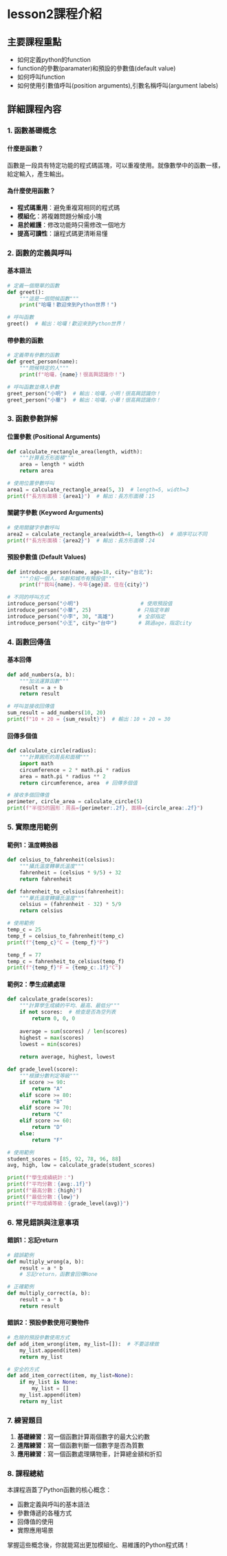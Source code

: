 # lesson2課程介紹

## 主要課程重點
- 如何定義python的function
- function的參數(paramater)和預設的參數值(default value)
- 如何呼叫function
- 如何使用引數值呼叫(position arguments),引數名稱呼叫(argument labels)

## 詳細課程內容

### 1. 函數基礎概念

#### 什麼是函數？
函數是一段具有特定功能的程式碼區塊，可以重複使用。就像數學中的函數一樣，給定輸入，產生輸出。

#### 為什麼使用函數？
- **程式碼重用**：避免重複寫相同的程式碼
- **模組化**：將複雜問題分解成小塊
- **易於維護**：修改功能時只需修改一個地方
- **提高可讀性**：讓程式碼更清晰易懂

### 2. 函數的定義與呼叫

#### 基本語法
```python
# 定義一個簡單的函數
def greet():
    """這是一個問候函數"""
    print("哈囉！歡迎來到Python世界！")

# 呼叫函數
greet()  # 輸出：哈囉！歡迎來到Python世界！
```

#### 帶參數的函數
```python
# 定義帶有參數的函數
def greet_person(name):
    """問候特定的人"""
    print(f"哈囉，{name}！很高興認識你！")

# 呼叫函數並傳入參數
greet_person("小明")  # 輸出：哈囉，小明！很高興認識你！
greet_person("小華")  # 輸出：哈囉，小華！很高興認識你！
```

### 3. 函數參數詳解

#### 位置參數 (Positional Arguments)
```python
def calculate_rectangle_area(length, width):
    """計算長方形面積"""
    area = length * width
    return area

# 使用位置參數呼叫
area1 = calculate_rectangle_area(5, 3)  # length=5, width=3
print(f"長方形面積：{area1}")  # 輸出：長方形面積：15
```

#### 關鍵字參數 (Keyword Arguments)
```python
# 使用關鍵字參數呼叫
area2 = calculate_rectangle_area(width=4, length=6)  # 順序可以不同
print(f"長方形面積：{area2}")  # 輸出：長方形面積：24
```

#### 預設參數值 (Default Values)
```python
def introduce_person(name, age=18, city="台北"):
    """介紹一個人，年齡和城市有預設值"""
    print(f"我叫{name}，今年{age}歲，住在{city}")

# 不同的呼叫方式
introduce_person("小明")                    # 使用預設值
introduce_person("小華", 25)               # 只指定年齡
introduce_person("小李", 30, "高雄")        # 全部指定
introduce_person("小王", city="台中")       # 跳過age，指定city
```

### 4. 函數回傳值

#### 基本回傳
```python
def add_numbers(a, b):
    """加法運算函數"""
    result = a + b
    return result

# 呼叫並接收回傳值
sum_result = add_numbers(10, 20)
print(f"10 + 20 = {sum_result}")  # 輸出：10 + 20 = 30
```

#### 回傳多個值
```python
def calculate_circle(radius):
    """計算圓形的周長和面積"""
    import math
    circumference = 2 * math.pi * radius
    area = math.pi * radius ** 2
    return circumference, area  # 回傳多個值

# 接收多個回傳值
perimeter, circle_area = calculate_circle(5)
print(f"半徑5的圓形：周長={perimeter:.2f}, 面積={circle_area:.2f}")
```

### 5. 實際應用範例

#### 範例1：溫度轉換器
```python
def celsius_to_fahrenheit(celsius):
    """攝氏溫度轉華氏溫度"""
    fahrenheit = (celsius * 9/5) + 32
    return fahrenheit

def fahrenheit_to_celsius(fahrenheit):
    """華氏溫度轉攝氏溫度"""
    celsius = (fahrenheit - 32) * 5/9
    return celsius

# 使用範例
temp_c = 25
temp_f = celsius_to_fahrenheit(temp_c)
print(f"{temp_c}°C = {temp_f}°F")

temp_f = 77
temp_c = fahrenheit_to_celsius(temp_f)
print(f"{temp_f}°F = {temp_c:.1f}°C")
```

#### 範例2：學生成績處理
```python
def calculate_grade(scores):
    """計算學生成績的平均、最高、最低分"""
    if not scores:  # 檢查是否為空列表
        return 0, 0, 0
    
    average = sum(scores) / len(scores)
    highest = max(scores)
    lowest = min(scores)
    
    return average, highest, lowest

def grade_level(score):
    """根據分數判定等級"""
    if score >= 90:
        return "A"
    elif score >= 80:
        return "B"
    elif score >= 70:
        return "C"
    elif score >= 60:
        return "D"
    else:
        return "F"

# 使用範例
student_scores = [85, 92, 78, 96, 88]
avg, high, low = calculate_grade(student_scores)

print(f"學生成績統計：")
print(f"平均分數：{avg:.1f}")
print(f"最高分數：{high}")
print(f"最低分數：{low}")
print(f"平均成績等級：{grade_level(avg)}")
```

### 6. 常見錯誤與注意事項

#### 錯誤1：忘記return
```python
# 錯誤範例
def multiply_wrong(a, b):
    result = a * b
    # 忘記return，函數會回傳None

# 正確範例
def multiply_correct(a, b):
    result = a * b
    return result
```

#### 錯誤2：預設參數使用可變物件
```python
# 危險的預設參數使用方式
def add_item_wrong(item, my_list=[]):  # 不要這樣做
    my_list.append(item)
    return my_list

# 安全的方式
def add_item_correct(item, my_list=None):
    if my_list is None:
        my_list = []
    my_list.append(item)
    return my_list
```

### 7. 練習題目

1. **基礎練習**：寫一個函數計算兩個數字的最大公約數
2. **進階練習**：寫一個函數判斷一個數字是否為質數
3. **應用練習**：寫一個函數處理購物車，計算總金額和折扣

### 8. 課程總結

本課程涵蓋了Python函數的核心概念：
- 函數定義與呼叫的基本語法
- 參數傳遞的各種方式
- 回傳值的使用
- 實際應用場景

掌握這些概念後，你就能寫出更加模組化、易維護的Python程式碼！
